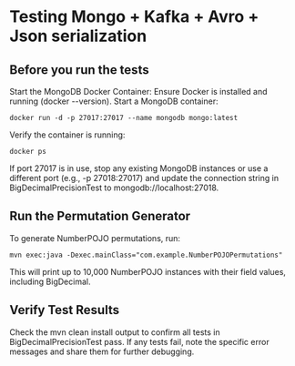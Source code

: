 # Testing Mongo + Kafka + Avro + Json serialization

## Before you run the tests

Start the MongoDB Docker Container:
Ensure Docker is installed and running (docker --version).
Start a MongoDB container:

```terminal
docker run -d -p 27017:27017 --name mongodb mongo:latest
```

Verify the container is running:

```terminal
docker ps
```

If port 27017 is in use, stop any existing MongoDB instances or use a different port (e.g., -p 27018:27017) and update the connection string in BigDecimalPrecisionTest to mongodb://localhost:27018.

## Run the Permutation Generator

To generate NumberPOJO permutations, run:

```terminal
mvn exec:java -Dexec.mainClass="com.example.NumberPOJOPermutations"
```

This will print up to 10,000 NumberPOJO instances with their field values, including BigDecimal.

## Verify Test Results

Check the mvn clean install output to confirm all tests in BigDecimalPrecisionTest pass.
If any tests fail, note the specific error messages and share them for further debugging.
